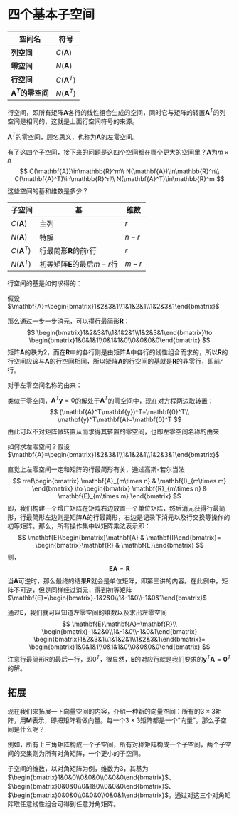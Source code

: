 # 四个基本子空间

| 空间名                     | 符号              |
| -------------------------- | ----------------- |
| **列空间**                 | $C(\mathbf{A})$   |
| **零空间**                 | $N(\mathbf{A})$   |
| **行空间**                 | $C(\mathbf{A}^T)$ |
| **$\mathbf{A}^T$的零空间** | $N(\mathbf{A}^T)$ |

行空间，即所有矩阵$\mathbf{A}$各行的线性组合生成的空间，同时它与矩阵的转置$\mathbf{A}^T$的列空间是相同的，这就是上面行空间符号的来源。

$\mathbf{A}^T$的零空间，顾名思义，也称为$\mathbf{A}$的左零空间。

有了这四个子空间，接下来的问题是这四个空间都在哪个更大的空间里？$\mathbf{A}$为$m\times n$
$$
C(\mathbf{A})\in\mathbb{R}^m\\
N(\mathbf{A})\in\mathbb{R}^n\\
C(\mathbf{A}^T)\in\mathbb{R}^n\\
N(\mathbf{A}^T)\in\mathbb{R}^m
$$
这些空间的基和维数是多少？

| 子空间             | 基   | 维数 |
| ----------------- | ---- | ---- |
| $C(\mathbf{A})$  | 主列 | $r$ |
| $N(\mathbf{A})$   | 特解 | $n-r$ |
| $C(\mathbf{A}^T)$ | 行最简形$\mathbf{R}$的前$r$行 | $r$ |
| $N(\mathbf{A}^T)$ | 初等矩阵$\mathbf{E}$的最后$m-r$行 | $m-r$ |

行空间的基是如何求得的：

 假设$\mathbf{A}=\begin{bmatrix}1&2&3&1\\1&1&2&1\\1&2&3&1\end{bmatrix}$

那么通过一步一步消元，可以得行最简形$\mathbf{R}$：
$$
\begin{bmatrix}1&2&3&1\\1&1&2&1\\1&2&3&1\end{bmatrix}\to
\begin{bmatrix}1&0&1&1\\0&1&1&0\\0&0&0&0\end{bmatrix}
$$
矩阵$\mathbf{A}$的秩为2，而在$\mathbf{R}$中的各行则是由矩阵$\mathbf{A}$中各行的线性组合而求的，所以$\mathbf{R}$的行空间应该与$\mathbf{A}$的行空间相同，所以矩阵$\mathbf{A}$的行空间的基就是$\mathbf{R}$的非零行，即前$r$行。

对于左零空间名称的由来： 

类似于零空间，$\mathbf{A}^T\mathbf{y}=0$的解处于$\mathbf{A}^T$的零空间中，现在对方程两边取转置：
$$
(\mathbf{A}^T\mathbf{y})^T=\mathbf{0}^T\\
\mathbf{y}^T\mathbf{A}=\mathbf{0}^T
$$
由此可以不对矩阵做转置从而求得其转置的零空间，也即左零空间名称的由来

如何求左零空间？假设$\mathbf{A}=\begin{bmatrix}1&2&3&1\\1&1&2&1\\1&2&3&1\end{bmatrix}$

直觉上左零空间一定和矩阵的行最简形有关，通过高斯-若尔当法
$$
rref\begin{bmatrix}
\mathbf{A}_{m\times n} & \mathbf{I}_{m\times m}
\end{bmatrix}
\to
\begin{bmatrix}
\mathbf{R}_{m\times n} & \mathbf{E}_{m\times m}
\end{bmatrix}
$$
即，我们构建一个增广矩阵在矩阵右边放置一个单位矩阵，然后消元获得行最简形，行最简形左边则是矩阵$\mathbf{A}$的行最简形，右边是记录下消元以及行交换等操作的初等矩阵。那么，所有操作集中以矩阵乘法表示即：
$$
\mathbf{E}\begin{bmatrix}\mathbf{A} & \mathbf{I}\end{bmatrix}=
\begin{bmatrix}\mathbf{R} & \mathbf{E}\end{bmatrix}
$$
则，
$$
\mathbf{E}\mathbf{A}=\mathbf{R}
$$
当$\mathbf{A}$可逆时，那么最终的结果$\mathbf{R}$就会是单位矩阵，即第三讲的内容。在此例中，矩阵不可逆，但是同样经过消元，得到初等矩阵$\mathbf{E}=\begin{bmatrix}-1&2&0\\1&-1&0\\-1&0&1\end{bmatrix}$

通过$\mathbf{E}$，我们就可以知道左零空间的维数以及求出左零空间
$$
\mathbf{E}\mathbf{A}=\mathbf{R}\\
\begin{bmatrix}-1&2&0\\1&-1&0\\-1&0&1\end{bmatrix}
\begin{bmatrix}1&2&3&1\\1&1&2&1\\1&2&3&1\end{bmatrix}=
\begin{bmatrix}1&0&1&1\\0&1&1&0\\0&0&0&0\end{bmatrix}
$$
注意行最简形$\mathbf{R}$的最后一行，即$0^T$，很显然，$\mathbf{E}$的对应行就是我们要求的$\mathbf{y}^T\mathbf{A}=\mathbf{0}^T$的解。



## 拓展

现在我们来拓展一下向量空间的内容，介绍一种新的向量空间：所有的$3\times3$矩阵，用$\mathbf{M}$表示，即把矩阵看做向量。每一个$3\times3$矩阵都是一个“向量”。那么子空间是什么呢？

例如，所有上三角矩阵构成一个子空间，所有对称矩阵构成一个子空间，两个子空间的交集则为所有对角矩阵，一个更小的子空间。

子空间的维数，以对角矩阵为例，维数为3，其基为$\begin{bmatrix}1&0&0\\0&0&0\\0&0&0\end{bmatrix}$、$\begin{bmatrix}0&0&0\\0&1&0\\0&0&0\end{bmatrix}$、$\begin{bmatrix}0&0&0\\0&0&0\\0&0&1\end{bmatrix}$。通过对这三个对角矩阵取任意线性组合可得到任意对角矩阵。


